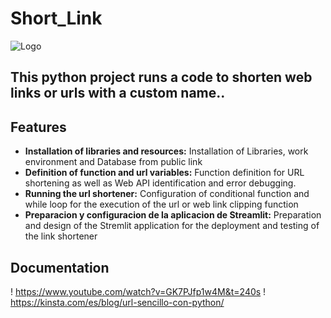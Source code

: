 # Short_Link

![Logo](https://kchcomunicacion.com/wp-content/uploads/2024/05/cjv.png)


## This python project runs a code to shorten web links or urls with a custom name..
## Features

- **Installation of libraries and resources:** Installation of Libraries, work environment and Database from public link
- **Definition of function and url variables:** Function definition for URL shortening as well as Web API identification and error debugging.
- **Running the url shortener:** Configuration of conditional function and while loop for the execution of the url or web link clipping function
- **Preparacion y configuracion de la aplicacion de Streamlit:** Preparation and design of the Stremlit application for the deployment and testing of the link shortener

## **Documentation**
! https://www.youtube.com/watch?v=GK7PJfp1w4M&t=240s
! https://kinsta.com/es/blog/url-sencillo-con-python/
